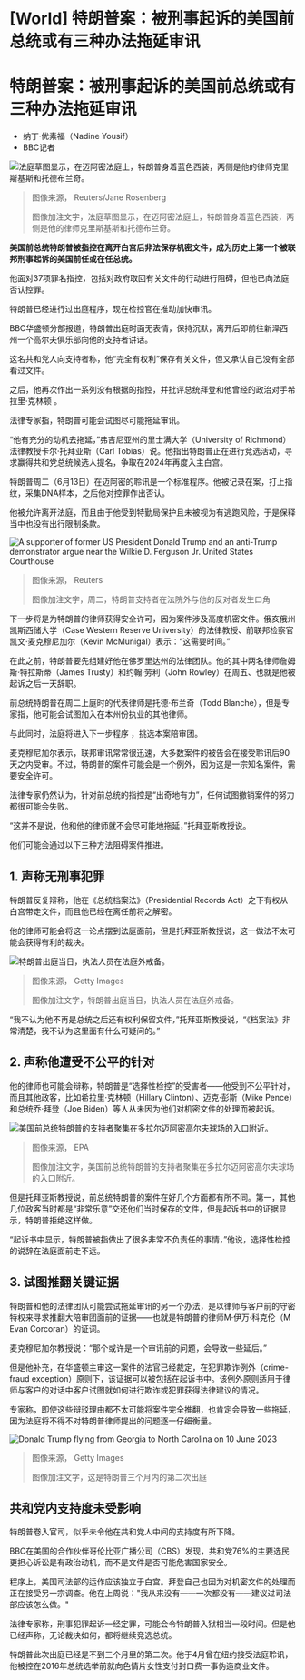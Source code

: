 # [World] 特朗普案：被刑事起诉的美国前总统或有三种办法拖延审讯

#  特朗普案：被刑事起诉的美国前总统或有三种办法拖延审讯

  * 纳丁·优素福（Nadine Yousif） 
  * BBC记者 


![法庭草图显示，在迈阿密法庭上，特朗普身着蓝色西装，两侧是他的律师克里斯基斯和托德布兰奇。](_130083295_trumpcourtsketch.jpg)

> 图像来源，  Reuters/Jane Rosenberg
>
> 图像加注文字，法庭草图显示，在迈阿密法庭上，特朗普身着蓝色西装，两侧是他的律师克里斯基斯和托德布兰奇。

**美国前总统特朗普被指控在离开白宫后非法保存机密文件，成为历史上第一个被联邦刑事起诉的美国前任或在任总统。**

他面对37项罪名指控，包括对政府取回有关文件的行动进行阻碍，但他已向法庭否认控罪。

特朗普已经进行过出庭程序，现在检控官在推动加快审讯。

BBC华盛顿分部报道，特朗普出庭时面无表情，保持沉默，离开后即前往新泽西州一个高尔夫俱乐部向他的支持者讲话。

这名共和党人向支持者称，他“完全有权利”保存有关文件，但又承认自己没有全部看过文件。

之后，他再次作出一系列没有根据的指控，并批评总统拜登和他曾经的政治对手希拉里·克林顿 。

法律专家指，特朗普可能会试图尽可能拖延审讯。

“他有充分的动机去拖延，”弗吉尼亚州的里士满大学（University of Richmond）法律教授卡尔·托拜亚斯（Carl Tobias）说。他指出特朗普正在进行竞选活动，寻求赢得共和党总统候选人提名，争取在2024年再度入主白宫。

特朗普周二（6月13日）在迈阿密的聆讯是一个标准程序。他被记录在案，打上指纹，采集DNA样本，之后他对控罪作出否认。

他被允许离开法庭，而且由于他受到特勤局保护且未被视为有逃跑风险，于是保释当中也没有出行限制条款。

![A supporter of former US President Donald Trump and an anti-Trump demonstrator argue near the Wilkie D. Ferguson Jr. United States Courthouse](_130082327_8dabb9fcdc0bc50d3c234ac52fe2e7aee5317b23.jpg)

> 图像来源，  Reuters
>
> 图像加注文字，周二，特朗普支持者在法院外与他的反对者发生口角

下一步将是为特朗普的律师获得安全许可，因为案件涉及高度机密文件。俄亥俄州凯斯西储大学（Case Western Reserve University）的法律教授、前联邦检察官凯文·麦克穆尼加尔（Kevin McMunigal）表示：“这需要时间。”

在此之前，特朗普要先组建好他在佛罗里达州的法律团队。他的其中两名律师詹姆斯·特拉斯蒂（James Trusty）和约翰·劳利（John Rowley）在周五、也就是他被起诉之后一天辞职。

前总统特朗普在周二上庭时的代表律师是托德·布兰奇（Todd Blanche），但是专家指，他可能会试图加入在本州份执业的其他律师。

与此同时，法庭将进入下一步程序 ，挑选本案陪审团。

麦克穆尼加尔表示，联邦审讯常常很迅速，大多数案件的被告会在接受聆讯后90天之内受审。不过，特朗普的案件可能会是一个例外，因为这是一宗知名案件，需要安全许可。

法律专家仍然认为，针对前总统的指控是“出奇地有力”，任何试图撤销案件的努力都很可能会失败。

“这并不是说，他和他的律师就不会尽可能地拖延，”托拜亚斯教授说。

他们可能会通过以下三种方法阻碍案件推进。

##  1\. 声称无刑事犯罪

特朗普反复辩称，他在《总统档案法》（Presidential Records Act）之下有权从白宫带走文件，而且他已经在离任前将之解密。

他的律师可能会将这一论点摆到法庭面前，但是托拜亚斯教授说，这一做法不太可能会获得有利的裁决。

![特朗普出庭当日，执法人员在法庭外戒备。](_130084532_police.jpg)

> 图像来源，  Getty Images
>
> 图像加注文字，特朗普出庭当日，执法人员在法庭外戒备。

“我不认为他不再是总统之后还有权利保留文件，”托拜亚斯教授说，“《档案法》非常清楚，我不认为这里面有什么可疑问的。”

##  2\. 声称他遭受不公平的针对

他的律师也可能会辩称，特朗普是“选择性检控”的受害者——他受到不公平针对，而且其他政客，比如希拉里·克林顿（Hillary Clinton）、迈克·彭斯（Mike Pence）和总统乔·拜登（Joe Biden）等人从未因为他们对机密文件的处理而被起诉。

![美国前总统特朗普的支持者聚集在多拉尔迈阿密高尔夫球场的入口附近。](_130064007_5c7ef356661309a3708b452f0030061ac0a1a1300_356_7272_40911000x563.jpg)

> 图像来源，  EPA
>
> 图像加注文字，美国前总统特朗普的支持者聚集在多拉尔迈阿密高尔夫球场的入口附近。

但是托拜亚斯教授说，前总统特朗普的案件在好几个方面都有所不同。第一，其他几位政客当时都是“非常乐意”交还他们当时保存的文件，但是起诉书中的证据显示，特朗普拒绝这样做。

“起诉书中显示，特朗普被指做出了很多非常不负责任的事情，”他说，选择性检控的说辞在法庭面前走不远。

##  3\. 试图推翻关键证据

特朗普和他的法律团队可能尝试拖延审讯的另一个办法，是以律师与客户前的守密特权来寻求推翻大陪审团面前的证据——也就是特朗普的律师M·伊万·科克伦（M Evan Corcoran）的证词。

麦克穆尼加尔教授说：“那个或许是一个审讯前的问题，会导致一些延后。”

但是他补充，在华盛顿主审这一案件的法官已经裁定，在犯罪欺诈例外（crime-fraud exception）原则下，该证据可以被包括在起诉书中。该例外原则适用于律师与客户的对话中客户试图就如何进行欺诈或犯罪获得法律建议的情况。

专家称，即使这些辩驳理由都不太可能将案件完全推翻，也肯定会导致一些拖延，因为法庭将不得不对特朗普律师提出的问题逐一仔细衡量。

![Donald Trump flying from Georgia to North Carolina on 10 June 2023](_130084533_trumponplane.jpg)

> 图像来源，  Getty Images
>
> 图像加注文字，这是特朗普三个月内的第二次出庭

##  共和党内支持度未受影响

特朗普卷入官司，似乎未令他在共和党人中间的支持度有所下降。

BBC在美国的合作伙伴哥伦比亚广播公司（CBS）发现，共和党76%的主要选民更担心诉讼是有政治动机，而不是文件是否可能危害国家安全。

程序上，美国司法部的运作应该独立于白宫。拜登自己也因为对机密文件的处理而正在接受另一宗调查。他在上周说："我从来没有——一次都没有——建议过司法部应该怎么做。"

法律专家称，刑事犯罪起诉一经定罪，可能会令特朗普入狱相当一段时间。但是他已经声称，无论裁决如何，都将继续竞选总统。

特朗普此次出庭已经是不到三个月里的第二次。他于4月曾在纽约接受法庭聆讯，他被控在2016年总统选举前就向色情片女性支付封口费一事伪造商业文件。




